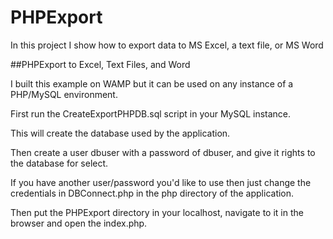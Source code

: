 # PHPExport

In this project I show how to export data to MS Excel, a text file, or MS Word

##PHPExport to Excel, Text Files, and Word

I built this example on WAMP but it can be used on any instance of a PHP/MySQL environment.

First run the CreateExportPHPDB.sql script in your MySQL instance.

This will create the database used by the application.

Then create a user dbuser with a password of dbuser, and give it rights to the database for select.

If you have another user/password you'd like to use then just change the credentials in DBConnect.php in the php directory of the application.

Then put the PHPExport directory in your localhost, navigate to it in the browser and open the index.php.
